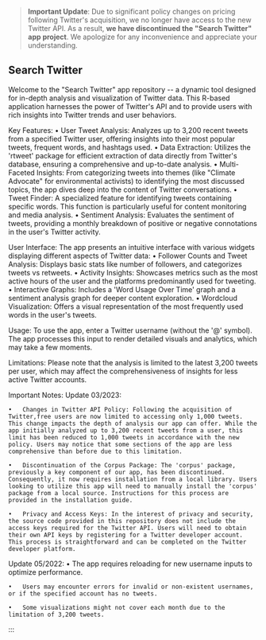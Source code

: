 
> **Important Update**: Due to significant policy changes on pricing
> following Twitter\'s acquisition, we no longer have access to the new
> Twitter API. As a result, **we have discontinued the \"Search
> Twitter\" app project**. We apologize for any inconvenience and
> appreciate your understanding.

## Search Twitter

Welcome to the \"Search Twitter\" app repository -- a dynamic tool
designed for in-depth analysis and visualization of Twitter data. This
R-based application harnesses the power of Twitter\'s API and to provide
users with rich insights into Twitter trends and user behaviors.

Key Features: • User Tweet Analysis: Analyzes up to 3,200 recent tweets
from a specified Twitter user, offering insights into their most popular
tweets, frequent words, and hashtags used. • Data Extraction: Utilizes
the \'rtweet\' package for efficient extraction of data directly from
Twitter\'s database, ensuring a comprehensive and up-to-date analysis. •
Multi-Faceted Insights: From categorizing tweets into themes (like
\"Climate Advocate\" for environmental activists) to identifying the
most discussed topics, the app dives deep into the content of Twitter
conversations. • Tweet Finder: A specialized feature for identifying
tweets containing specific words. This function is particularly useful
for content monitoring and media analysis. • Sentiment Analysis:
Evaluates the sentiment of tweets, providing a monthly breakdown of
positive or negative connotations in the user\'s Twitter activity.

User Interface: The app presents an intuitive interface with various
widgets displaying different aspects of Twitter data: • Follower Counts
and Tweet Analysis: Displays basic stats like number of followers, and
categorizes tweets vs retweets. • Activity Insights: Showcases metrics
such as the most active hours of the user and the platforms
predominantly used for tweeting. • Interactive Graphs: Includes a \'Word
Usage Over Time\' graph and a sentiment analysis graph for deeper
content exploration. • Wordcloud Visualization: Offers a visual
representation of the most frequently used words in the user\'s tweets.

Usage: To use the app, enter a Twitter username (without the \'@\'
symbol). The app processes this input to render detailed visuals and
analytics, which may take a few moments.

Limitations: Please note that the analysis is limited to the latest
3,200 tweets per user, which may affect the comprehensiveness of
insights for less active Twitter accounts.

Important Notes: Update 03/2023:

    •	Changes in Twitter API Policy: Following the acquisition of Twitter,free users are now limited to accessing only 1,000 tweets. This change impacts the depth of analysis our app can offer. While the app initially analyzed up to 3,200 recent tweets from a user, this limit has been reduced to 1,000 tweets in accordance with the new policy. Users may notice that some sections of the app are less comprehensive than before due to this limitation.

    •	Discontinuation of the Corpus Package: The 'corpus' package, previously a key component of our app, has been discontinued. Consequently, it now requires installation from a local library. Users looking to utilize this app will need to manually install the 'corpus' package from a local source. Instructions for this process are provided in the installation guide.

    •	Privacy and Access Keys: In the interest of privacy and security, the source code provided in this repository does not include the access keys required for the Twitter API. Users will need to obtain their own API keys by registering for a Twitter developer account. This process is straightforward and can be completed on the Twitter developer platform.

Update 05/2022: • The app requires reloading for new username inputs to
optimize performance.

    •	Users may encounter errors for invalid or non-existent usernames, or if the specified account has no tweets.

    •	Some visualizations might not cover each month due to the limitation of 3,200 tweets.
:::
